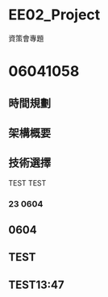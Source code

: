 # EE02_Project
資策會專題
# 06041058
## 時間規劃
## 架構概要
## 技術選擇
TEST
TEST

### 23 0604


## 0604

## TEST

## TEST13:47

